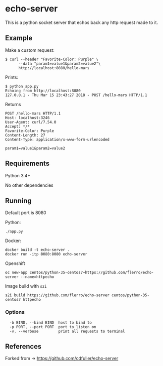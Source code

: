 # echo-server

This is a python socket server that echos back any http request made to it.

## Example
Make a custom request:
```
$ curl --header "Favorite-Color: Purple" \
      --data "param1=value1&param2=value2"\
      http://localhost:8080/hello-mars
```

Prints:
```
$ python app.py
Echoing from http://localhost:8080
127.0.0.1 - Thu Mar 15 23:43:27 2018 - POST /hello-mars HTTP/1.1
```

Returns
```
POST /hello-mars HTTP/1.1
Host: localhost:3246
User-Agent: curl/7.54.0
Accept: */*
Favorite-Color: Purple
Content-Length: 27
Content-Type: application/x-www-form-urlencoded

param1=value1&param2=value2
```

## Requirements

Python 3.4+

No other dependencies


## Running

Default port is 8080

Python:
```
./app.py
```

Docker:
```
docker build -t echo-server .
docker run -itp 8080:8080 echo-server
```

Openshift
```
oc new-app centos/python-35-centos7~https://github.com/flerro/echo-server --name=httpecho
```

Image build with `s2i`

```
s2i build https://github.com/flerro/echo-server centos/python-35-centos7 httpecho
```

### Options
```
  -b BIND, --bind BIND  host to bind to
  -p PORT, --port PORT  port to listen on
  -v, --verbose         print all requests to terminal
```

## References

Forked from -> https://github.com/cdfuller/echo-server

